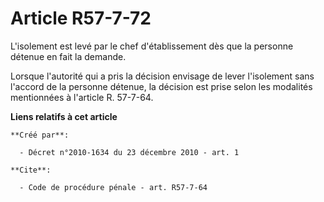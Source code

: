 # Article R57-7-72

L'isolement est levé par le chef d'établissement dès que la personne détenue en fait la demande. 

Lorsque l'autorité qui a pris la décision envisage de lever l'isolement sans l'accord de la personne détenue, la décision est
prise selon les modalités mentionnées à l'article R. 57-7-64.

**Liens relatifs à cet article**

	**Créé par**:

	  - Décret n°2010-1634 du 23 décembre 2010 - art. 1

	**Cite**:

	  - Code de procédure pénale - art. R57-7-64
